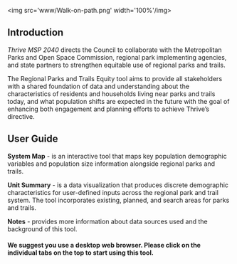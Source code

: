 
<img src='www/Walk-on-path.png' width='100%'/img>

## Introduction

*Thrive MSP 2040* directs the Council to collaborate with the
Metropolitan Parks and Open Space Commission, regional park implementing
agencies, and state partners to strengthen equitable use of regional
parks and trails.

The Regional Parks and Trails Equity tool aims to provide all
stakeholders with a shared foundation of data and understanding about
the characteristics of residents and households living near parks and
trails today, and what population shifts are expected in the future with
the goal of enhancing both engagement and planning efforts to achieve
Thrive’s directive.
<!-- The app complements the [Regional Parks Equity Toolkit](https://metrocouncil.org/parks/Planning/Parks-Equity-Toolkit.aspx), a set of questions and a process to clarify how regional park projects are advancing equity. Other stakeholders are invited to use this app in service of strengthening equitable use through understanding populations and their proximities to the regional park system. -->

## User Guide

**System Map** - is an interactive tool that maps key population
demographic variables and population size information alongside regional
parks and trails.

**Unit Summary** - is a data visualization that produces discrete
demographic characteristics for user-defined inputs across the regional
park and trail system. The tool incorporates existing, planned, and
search areas for parks and trails.
<!-- Within this tab, there are **weighted averages** which will be suitable for most users, a **buffer map** which illustrates the buffer zones geospatially, and the option for users to **download tabular data**. -->

<!-- **Population Growth** - is an interactive map which allows users to view estimated population growth through 2040 alongside regional parks and trails. -->

**Notes** - provides more information about data sources used and the
background of this tool.

#### **We suggest you use a desktop web browser. Please click on the individual tabs on the top to start using this tool.**
